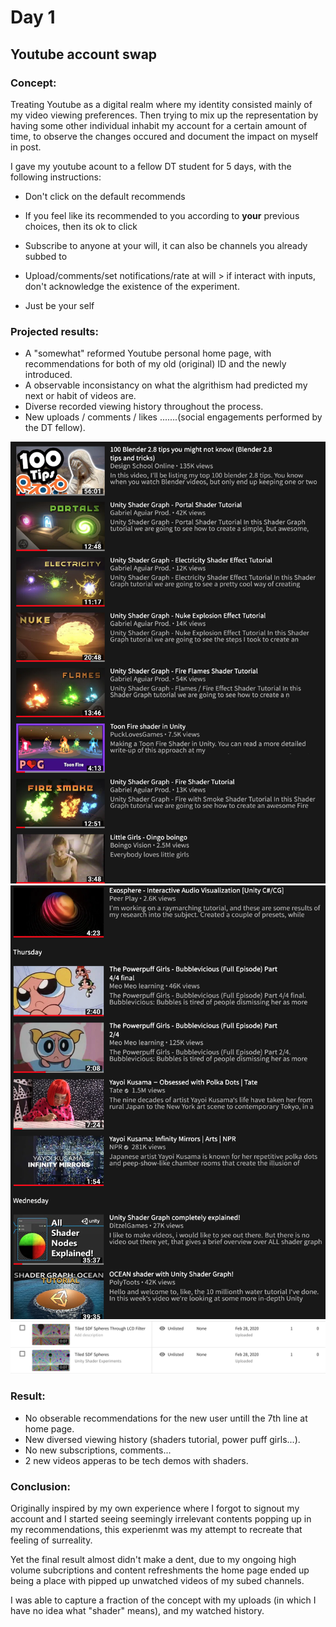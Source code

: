 # Day 1 
## Youtube account swap

### Concept:
Treating Youtube as a digital realm where my identity consisted mainly of my video viewing preferences. Then trying to mix up the representation by having some other individual inhabit my account for a certain amount of time, to observe the changes occured and document the impact on myself in post.

I gave my youtube acount to a fellow DT student for 5 days, with the following instructions:

* Don't click on the default recommends
* If you feel like its recommended to you according to **your** previous choices, then its ok to click
* Subscribe to anyone at your will, it can also be channels you already subbed to
* Upload/comments/set notifications/rate at will
       > if interact with inputs, don't acknowledge the existence of the experiment. 

* Just be your self


### Projected results:

* A "somewhat" reformed Youtube personal home page, with recommendations for both of my old (original) ID and the newly introduced.
* A observable inconsistancy on what the algrithism had predicted my next or habit of videos are.
* Diverse recorded viewing history throughout the process.
* New uploads / comments / likes .......(social engagements performed by the DT fellow).

![img powerpuff](assets/1.png)![img powerpuff](assets/2.png)
![img powerpuff](assets/0.png)
### Result:

* No obserable recommendations for the new user untill the 7th line at home page.
* New diversed viewing history (shaders tutorial, power puff girls...).
* No new subscriptions, comments...
* 2 new videos apperas to be tech demos with shaders.

### Conclusion:

Originally inspired by my own experience where I forgot to signout my account and I started seeing seemingly irrelevant contents popping up in my recommendations, this experienmt was my attempt to recreate that feeling of surreality.

Yet the final result almost didn't make a dent, due to my ongoing high volume subcriptions and content refreshments the home page ended up being a place with pipped up unwatched videos of my subed channels.

I was able to capture a fraction of the concept with my uploads (in which I have no idea what "shader" means), and my watched history.

